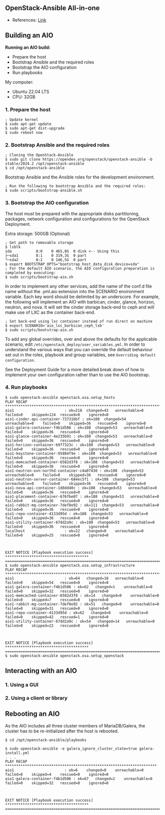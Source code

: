 ## OpenStack-Ansible All-in-one
* References: [Link](https://docs.openstack.org/openstack-ansible/latest/user/aio/quickstart.html)

## Building an AIO
**Running an AIO build:**
* Prepare the host
* Bootstrap Ansible and the required roles
* Bootstrap the AIO configuration
* Run playbooks

My computer:
* Ubuntu 22.04 LTS
* CPU: 32GB

### 1. Prepare the host
```
; Update kernel
$ sudo apt-get update
$ sudo apt-get dist-upgrade
$ sudo reboot now
```

### 2. Bootstrap Ansible and the required roles
```
; Cloning the OpenStack-Ansible
$ sudo git clone https://opendev.org/openstack/openstack-ansible -b stable/2024.2 /opt/openstack-ansible
$ cd /opt/openstack-ansible
```

Bootstrap Ansible and the Ansible roles for the development environment.
```
; Run the following to bootstrap Ansible and the required roles:
$ sudo scripts/bootstrap-ansible.sh
```

### 3. Bootstrap the AIO configuration
The host must be prepared with the appropriate disks partitioning, packages, network configuration and configurations for the OpenStack Deployment.

Extra storage: 500GB (Optional)
``` 
; Get path to removable storage
$ lsblk
sda           8:0    0 465,8G  0 disk <-- Using this 
├─sda1        8:1    0 319,3G  0 part 
└─sda2        8:2    0 146,5G  0 part
$ export BOOTSTRAP_OPTS="bootstrap_host_data_disk_device=sda"
; For the default AIO scenario, the AIO configuration preparation is completed by executing:
$ sudo scripts/bootstrap-aio.sh
```

In order to implement any other services, add the name of the conf.d file name without the .yml.aio extension into the SCENARIO environment variable. Each key word should be delimited by an underscore. For example, the following will implement an AIO with barbican, cinder, glance, horizon, neutron, and nova. It will set the cinder storage back-end to ceph and will make use of LXC as the container back-end.
```
; Set back-end using lxc container instead of run direct on machine
$ export SCENARIO='aio_lxc_barbican_ceph_lxb'
$ sudo scripts/bootstrap-aio.sh
```

To add any global overrides, over and above the defaults for the applicable scenario, edit `/etc/openstack_deploy/user_variables.yml`. In order to understand the various ways that you can override the default behaviour set out in the roles, playbook and group variables, see `Overriding default configuration`.

See the Deployment Guide for a more detailed break down of how to implement your own configuration rather than to use the AIO bootstrap.

### 4. Run playbooks

```
$ sudo openstack-ansible openstack.osa.setup_hosts
PLAY RECAP *************************************************************************************************************************************************************************************************
aio1                       : ok=218  changed=43   unreachable=0    failed=0    skipped=124  rescued=0    ignored=0   
aio1-cinder-api-container-73731bbf : ok=108  changed=54   unreachable=0    failed=0    skipped=36   rescued=0    ignored=0   
aio1-galera-container-f4b1d506 : ok=108  changed=53   unreachable=0    failed=0    skipped=36   rescued=0    ignored=0   
aio1-glance-container-4e235b91 : ok=108  changed=53   unreachable=0    failed=0    skipped=36   rescued=0    ignored=0   
aio1-horizon-container-b9f7323c : ok=108  changed=53   unreachable=0    failed=0    skipped=36   rescued=0    ignored=0   
aio1-keystone-container-95884f9e : ok=108  changed=53   unreachable=0    failed=0    skipped=36   rescued=0    ignored=0   
aio1-memcached-container-6582d3f8 : ok=108  changed=53   unreachable=0    failed=0    skipped=36   rescued=0    ignored=0   
aio1-neutron-ovn-northd-container-c4a07430 : ok=108  changed=53   unreachable=0    failed=0    skipped=36   rescued=0    ignored=0   
aio1-neutron-server-container-684ec5f1 : ok=108  changed=53   unreachable=0    failed=0    skipped=36   rescued=0    ignored=0   
aio1-nova-api-container-1d8dd40c : ok=108  changed=53   unreachable=0    failed=0    skipped=36   rescued=0    ignored=0   
aio1-placement-container-676fbe07 : ok=108  changed=53   unreachable=0    failed=0    skipped=36   rescued=0    ignored=0   
aio1-rabbit-mq-container-7def8e92 : ok=111  changed=53   unreachable=0    failed=0    skipped=36   rescued=0    ignored=0   
aio1-repo-container-4133d95d : ok=108  changed=53   unreachable=0    failed=0    skipped=36   rescued=0    ignored=0   
aio1-utility-container-67dd2a9c : ok=108  changed=53   unreachable=0    failed=0    skipped=36   rescued=0    ignored=0   
localhost                  : ok=22   changed=0    unreachable=0    failed=0    skipped=25   rescued=0    ignored=0   



EXIT NOTICE [Playbook execution success] **************************************
===============================================================================
$ sudo openstack-ansible openstack.osa.setup_infrastructure
PLAY RECAP *************************************************************************************************************************************************************************************************
aio1                       : ok=64   changed=10   unreachable=0    failed=0    skipped=54   rescued=0    ignored=0   
aio1-galera-container-f4b1d506 : ok=62   changed=1    unreachable=0    failed=0    skipped=32   rescued=0    ignored=0   
aio1-memcached-container-6582d3f8 : ok=14   changed=0    unreachable=0    failed=0    skipped=7    rescued=0    ignored=0   
aio1-rabbit-mq-container-7def8e92 : ok=51   changed=0    unreachable=0    failed=0    skipped=31   rescued=0    ignored=0   
aio1-repo-container-4133d95d : ok=62   changed=0    unreachable=0    failed=0    skipped=42   rescued=1    ignored=0   
aio1-utility-container-67dd2a9c : ok=54   changed=14   unreachable=0    failed=0    skipped=22   rescued=0    ignored=0   



EXIT NOTICE [Playbook execution success] **************************************
===============================================================================
$ sudo openstack-ansible openstack.osa.setup_openstack
```

## Interacting with an AIO
### 1. Using a GUI

### 2. Using a client or library

## Rebooting an AIO
As the AIO includes all three cluster members of MariaDB/Galera, the cluster has to be re-initialized after the host is rebooted.
```
$ cd /opt/openstack-ansible/playbooks

$ sudo openstack-ansible -e galera_ignore_cluster_state=true galera-install.yml
. . .
PLAY RECAP *********************************************************************
aio1                       : ok=6    changed=0    unreachable=0    failed=0    skipped=4    rescued=0    ignored=0   
aio1-galera-container-f4b1d506 : ok=67   changed=2    unreachable=0    failed=0    skipped=32   rescued=0    ignored=0   



EXIT NOTICE [Playbook execution success] **************************************
===============================================================================
```